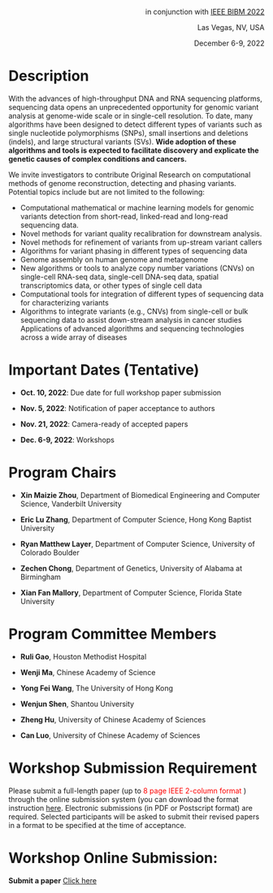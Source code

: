 <p align="right">
  in conjunction with
  <a href="http://ieeebibm.org/BIBM2022/" target="_blank">IEEE BIBM 2022</a>
</p>


<p align="right">Las Vegas, NV, USA</p>

<p align="right">December 6-9, 2022</p>

# Description

With the advances of high-throughput DNA and RNA sequencing platforms, sequencing data opens an unprecedented opportunity for genomic variant analysis at genome-wide scale or in single-cell resolution. To date, many algorithms have been designed to detect different types of variants such as single nucleotide polymorphisms (SNPs), small insertions and deletions (indels), and large structural variants (SVs). **Wide adoption of these algorithms and tools is expected to facilitate discovery and explicate the genetic causes of complex conditions and cancers.**

We invite investigators to contribute Original Research on computational methods of genome reconstruction, detecting and phasing variants. Potential topics include but are not limited to the following:


- Computational mathematical or machine learning models for genomic variants detection from short-read, linked-read and long-read sequencing data. 
- Novel methods for variant quality recalibration for downstream analysis.
- Novel methods for refinement of variants from up-stream variant callers 
- Algorithms for variant phasing in different types of sequencing data
- Genome assembly on human genome and metagenome
- New algorithms or tools to analyze copy number variations (CNVs) on single-cell RNA-seq data, single-cell DNA-seq data, spatial transcriptomics data, or other types of single cell data
- Computational tools for integration of different types of sequencing data for characterizing variants
- Algorithms to integrate variants (e.g., CNVs) from single-cell or bulk sequencing data to assist down-stream analysis in cancer studies 
Applications of advanced algorithms and sequencing technologies across a wide array of diseases


# Important Dates (Tentative)

- **Oct. 10, 2022**: Due date for full workshop paper submission

- **Nov. 5, 2022**: Notification of paper acceptance to authors

- **Nov. 21, 2022**: Camera-ready of accepted papers

- **Dec. 6-9, 2022**: Workshops

# Program Chairs
- **Xin Maizie Zhou**, Department of Biomedical Engineering and Computer Science, Vanderbilt University

- **Eric Lu Zhang**, Department of Computer Science, Hong Kong Baptist University

- **Ryan Matthew Layer**, Department of Computer Science, University of Colorado Boulder

- **Zechen Chong**,  Department of Genetics, University of Alabama at Birmingham

- **Xian Fan Mallory**, Department of Computer Science, Florida State University



# Program Committee Members

- **Ruli Gao**, Houston Methodist Hospital

- **Wenji Ma**, Chinese Academy of Science

- **Yong Fei Wang**, The University of Hong Kong

- **Wenjun Shen**, Shantou University

- **Zheng Hu**, University of Chinese Academy of Sciences

- **Can Luo**, University of Chinese Academy of Sciences



# Workshop Submission Requirement

Please submit a full-length paper (up to <font color='red'> 8 page IEEE 2-column format </font>) through the online submission system (you can download the format instruction [here](http://www.ieee.org/conferences_events/conferences/publishing/templates.html).
Electronic submissions (in PDF or Postscript format) are required. Selected participants will be asked to submit their revised papers in a format to be specified at the time of acceptance.  

# Workshop Online Submission:

**Submit a paper** [Click here](https://wi-lab.com/cyberchair/2022/bibm22/scripts/submit.php?subarea=S09&undisplay_detail=1&wh=/cyberchair/2022/bibm22/scripts/ws_submit.php
)

